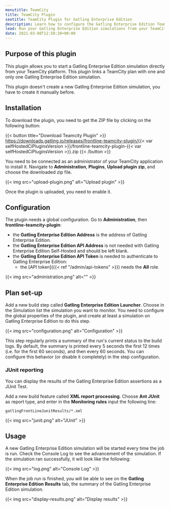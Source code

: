 ```yaml
---
menutitle: TeamCity
title: TeamCity Plugin
seotitle: TeamCity Plugin for Gatling Enterprise Edition
description: Learn how to configure the Gatling Enterprise Edition TeamCity plugin and run your simulations.
lead: Run your Gatling Enterprise Edition simulations from your TeamCity CI.
date: 2021-03-08T12:50:20+00:00
---
```


## Purpose of this plugin

This plugin allows you to start a Gatling Enterprise Edition simulation directly from your TeamCity platform. This plugin links a TeamCity plan with one and only one Gatling Enterprise Edition simulation.

This plugin doesn't create a new Gatling Enterprise Edition simulation, you have to create it manually before.

## Installation

To download the plugin, you need to get the ZIP file by clicking on the following button:

{{< button title="Download Teamcity Plugin" >}}
https://downloads.gatling.io/releases/frontline-teamcity-plugin/{{< var selfHostedCiPluginsVersion >}}/frontline-teamcity-plugin-{{< var selfHostedCiPluginsVersion >}}.zip
{{< /button >}}

You need to be connected as an administrator of your TeamCity application to install it. Navigate to **Administration**, **Plugins**, **Upload plugin zip**, and choose the downloaded zip file.

{{< img src="upload-plugin.png" alt="Upload plugin" >}}

Once the plugin is uploaded, you need to enable it.

## Configuration

The plugin needs a global configuration. Go to **Administration**, then **frontline-teamcity-plugin**:

- the **Gatling Enterprise Edition Address** is the address of Gatling Enterprise Edition.
- the **Gatling Enterprise Edition API Address** is not needed with Gatling Enterprise Edition Self-Hosted and should be left blank.
- the **Gatling Enterprise Edition API Token** is needed to authenticate to Gatling Enterprise Edition:
  - the [API token]({{< ref "/admin/api-tokens" >}}) needs the **All** role.

{{< img src="administration.png" alt="" >}}

## Plan set-up

Add a new build step called **Gatling Enterprise Edition Launcher**. Choose in the Simulation list the simulation you want to monitor. You need to configure the global properties of the plugin, and create at least a simulation on Gatling Enterprise Edition to do this step.

{{< img src="configuration.png" alt="Configuration" >}}

This step regularly prints a summary of the run's current status to the build logs. By default, the summary is printed every 5 seconds the first 12 times (i.e. for the first 60 seconds), and then every 60 seconds. You can configure this behavior (or disable it completely) in the step configuration.

### JUnit reporting

You can display the results of the Gatling Enterprise Edition assertions as a JUnit Test.

Add a new build feature called **XML report processing**. Choose **Ant JUnit** as report type, and enter in the **Monitoring rules** input the following line:

`gatlingFrontLineJunitResults/*.xml`

{{< img src="junit.png" alt="JUnit" >}}

## Usage

A new Gatling Enterprise Edition simulation will be started every time the job is run. Check the Console Log to see the advancement of the simulation. If the simulation ran successfully, it will look like the following:

{{< img src="log.png" alt="Console Log" >}}

When the job run is finished, you will be able to see on the **Gatling Enterprise Edition Results** tab, the summary of the Gatling Enterprise Edition simulation.

{{< img src="display-results.png" alt="Display results" >}}
